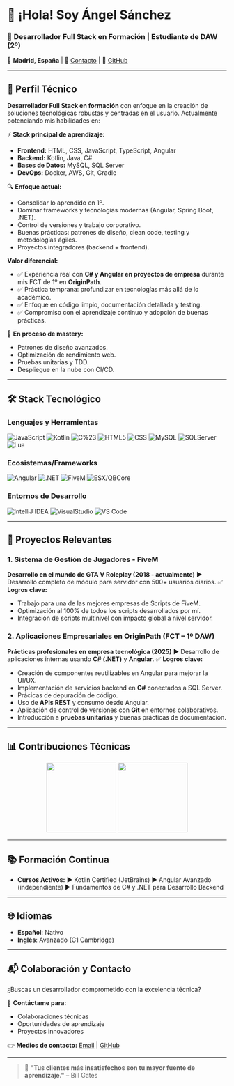 # 👋 ¡Hola! Soy Ángel Sánchez

### 🚀 **Desarrollador Full Stack en Formación** | **Estudiante de DAW (2º)**

📍 **Madrid, España** | 📧 [Contacto](mailto:srangeldev@gmail.com) | 💼 [GitHub](https://github.com/SrAngelDev)

---

## 📌 **Perfil Técnico**

**Desarrollador Full Stack en formación** con enfoque en la creación de soluciones tecnológicas robustas y centradas en el usuario. Actualmente potenciando mis habilidades en:

⚡ **Stack principal de aprendizaje:**

* **Frontend:** HTML, CSS, JavaScript, TypeScript, Angular
* **Backend:** Kotlin, Java, C#
* **Bases de Datos:** MySQL, SQL Server
* **DevOps:** Docker, AWS, Git, Gradle

🔍 **Enfoque actual:**

* Consolidar lo aprendido en 1º.
* Dominar frameworks y tecnologías modernas (Angular, Spring Boot, .NET).
* Control de versiones y trabajo corporativo.
* Buenas prácticas: patrones de diseño, clean code, testing y metodologías ágiles.
* Proyectos integradores (backend + frontend).

**Valor diferencial:**

* ✅ Experiencia real con **C# y Angular en proyectos de empresa** durante mis FCT de 1º en **OriginPath**.
* ✅ Práctica temprana: profundizar en tecnologías más allá de lo académico.
* ✅ Enfoque en código limpio, documentación detallada y testing.
* ✅ Compromiso con el aprendizaje continuo y adopción de buenas prácticas.

🚧 **En proceso de mastery:**

* Patrones de diseño avanzados.
* Optimización de rendimiento web.
* Pruebas unitarias y TDD.
* Despliegue en la nube con CI/CD.

---

## 🛠️ **Stack Tecnológico**

### **Lenguajes y Herramientas**

![JavaScript](https://img.shields.io/badge/JavaScript-Intermedio-F7DF1E?style=flat\&logo=javascript\&logoColor=black)
![Kotlin](https://img.shields.io/badge/Kotlin-Avanzado-7F52FF?style=flat\&logo=kotlin\&logoColor=white)
![C%23](https://img.shields.io/badge/C%23-Intermedio-239120?style=flat\&logo=c-sharp\&logoColor=white)
![HTML5](https://img.shields.io/badge/HTML5-Experto-E34F26?style=flat\&logo=html5\&logoColor=white)
![CSS](https://img.shields.io/badge/CSS-Experto-1572B6?style=flat\&logo=css3\&logoColor=white)
![MySQL](https://img.shields.io/badge/MySQL-Intermedio-4479A1?style=flat\&logo=mysql\&logoColor=white)
![SQLServer](https://img.shields.io/badge/SQL_Server-Intermedio-CC2927?style=flat\&logo=microsoftsqlserver\&logoColor=white)
![Lua](https://img.shields.io/badge/Lua-Avanzado-2C2D72?style=flat\&logo=lua\&logoColor=white)

### **Ecosistemas/Frameworks**

![Angular](https://img.shields.io/badge/Angular-Intermedio-DD0031?style=flat\&logo=angular\&logoColor=white)
![.NET](https://img.shields.io/badge/.NET-Intermedio-512BD4?style=flat\&logo=dotnet\&logoColor=white)
![FiveM](https://img.shields.io/badge/FiveM-Desarrollo_de_Scripts-8A2BE2?style=flat\&logo=gta\&logoColor=white)
![ESX/QBCore](https://img.shields.io/badge/ESX/QBCore-Frameworks-0000CD?style=flat\&logo=lua\&logoColor=white)

### **Entornos de Desarrollo**

![IntelliJ IDEA](https://img.shields.io/badge/IntelliJ_IDEA-Full_Stack-000000?style=flat\&logo=intellij-idea\&logoColor=white)
![VisualStudio](https://img.shields.io/badge/Visual_Studio-CSharp-5C2D91?style=flat\&logo=visual-studio\&logoColor=white)
![VS Code](https://img.shields.io/badge/VS_Code-Editor_Principal-007ACC?style=flat\&logo=visual-studio-code\&logoColor=white)

---

## 🌟 **Proyectos Relevantes**

### 1. **Sistema de Gestión de Jugadores - FiveM**

**Desarrollo en el mundo de GTA V Roleplay (2018 - actualmente)**
▶️ Desarrollo completo de módulo para servidor con 500+ usuarios diarios.
✅ **Logros clave:**

* Trabajo para una de las mejores empresas de Scripts de FiveM.
* Optimización al 100% de todos los scripts desarrollados por mí.
* Integración de scripts multinivel con impacto global a nivel servidor.

### 2. **Aplicaciones Empresariales en OriginPath (FCT – 1º DAW)**

**Prácticas profesionales en empresa tecnológica (2025)**
▶️ Desarrollo de aplicaciones internas usando **C# (.NET)** y **Angular**.
✅ **Logros clave:**

* Creación de componentes reutilizables en Angular para mejorar la UI/UX.
* Implementación de servicios backend en **C#** conectados a SQL Server.
* Prácicas de depuración de código.
* Uso de **APIs REST** y consumo desde Angular.
* Aplicación de control de versiones con **Git** en entornos colaborativos.
* Introducción a **pruebas unitarias** y buenas prácticas de documentación.

---

## 📊 **Contribuciones Técnicas**

<div align="center">
  <img height="160em" src="https://github-readme-stats.vercel.app/api?username=SrAngelDev&show_icons=true&theme=radical&hide_border=true&include_all_commits=true"/>
  <img height="160em" src="https://github-readme-stats.vercel.app/api/top-langs/?username=SrAngelDev&layout=compact&theme=radical&hide_border=true&exclude_repo=archive"/>
</div>  

---

## 📚 **Formación Continua**

* **Cursos Activos:**
  ▶️ Kotlin Certified (JetBrains)
  ▶️ Angular Avanzado (independiente)
  ▶️ Fundamentos de C# y .NET para Desarrollo Backend

---

## 🌐 **Idiomas**

* **Español**: Nativo
* **Inglés**: Avanzado (C1 Cambridge)

---

## 📬 **Colaboración y Contacto**

¿Buscas un desarrollador comprometido con la excelencia técnica?

📩 **Contáctame para:**

* Colaboraciones técnicas
* Oportunidades de aprendizaje
* Proyectos innovadores

👉 **Medios de contacto:**
[Email](mailto:srangeldev@gmail.com) | [GitHub](https://github.com/SrAngelDev)

---

> 🚀 **"Tus clientes más insatisfechos son tu mayor fuente de aprendizaje."** – Bill Gates
